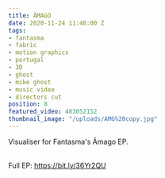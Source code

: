 ```yaml
---
title: ÂMAGO
date: 2020-11-24 11:48:00 Z
tags:
- fantasma
- fabric
- motion graphics
- portugal
- 3D
- ghost
- mike ghost
- music video
- directors cut
position: 8
featured_video: 483052152
thumbnail_image: "/uploads/AMG%20copy.jpg"
---
```


Visualiser for Fantasma's Âmago EP.<br>

<br>Full EP:
https://bit.ly/36Yr2QU<br>